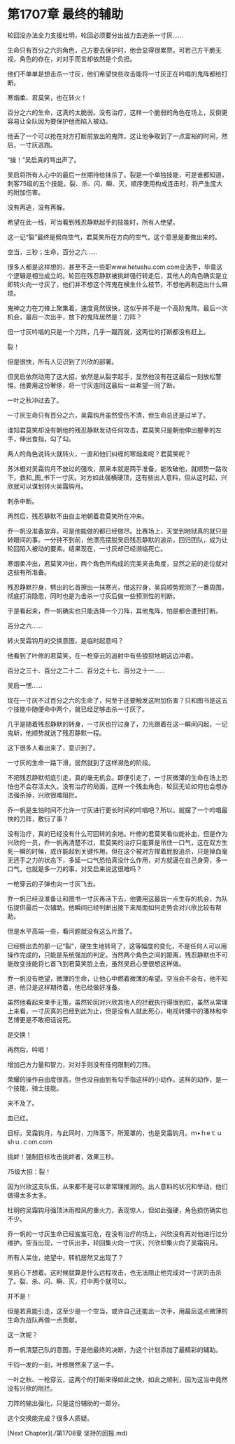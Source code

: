 # 第1707章 最终的辅助

轮回没办法全力支援杜明，轮回必须要分出战力去追杀一寸灰……

生命只有百分之六的角色，己方要去保护时，他会显得很累赘。可若己方干脆无视，角色的存在，对对手而言却依然是个负担。

他们不单单是想击杀一寸灰，他们希望快些攻击能将一寸灰正在吟唱的鬼阵都给打断。

寒烟柔、君莫笑，也在转火！

百分之六的生命，这真的太脆弱。没有治疗，这样一个脆弱的角色在场上，反倒更容易让全队因为要保护他而陷入被动。

他丢了一个可以抢在对方打断前放出的鬼阵，这让他争取到了一点富裕的时间，然后，一寸灰逃跑。

“操！”吴启真的骂出声了。

吴启将所有人心中的最后一丝期待给抹杀了。裂是一个单独技能，可是谁都知道，刺客75级的五个技能，裂、杀、闪、瞬、灭，顺序使用构成连击时，将产生庞大的附加伤害。

没有再逃，没有再躲。

希望在此一线，可当看到残忍静默起手的技能时，所有人绝望。

这一记“裂”最终是劈向空气，君莫笑所在方向的空气，这个意思是要做出来的。

空当，三秒；生命，百分之六……

很多人都是这样想的，甚至不乏一些职www.hetushu.com.com业选手，毕竟这个逻辑是相当成立的。轮回在残忍静默被挑衅强行转走后，其他人的角色确实是立即转火向一寸灰了，他们并不想这个阵鬼在横生什么枝节，不想他再制造出什么麻烦。

鬼神之力在刀锋上聚集着，速度竟然很快，这似乎并不是一个高阶鬼阵。最后一次机会，最后一次出手，放下的鬼阵居然是：刀阵？

但一寸灰吟唱的只是一个刀阵，几乎一蹴而就，这两位的打断都没有赶上。

裂！

但是很快，所有人见识到了兴欣的部署。

但吴启依然动用了这大招，依然是从裂字起手，显然他没有在这最后一刻放松警惕，他要用这份奢侈，将一寸灰连同这最后一丝希望一同了断。

一叶之秋冲过去了。

一寸灰生命只有百分之六，吴霜钩月虽然受伤不清，但生命总还是过半了。

谁知君莫笑却没有朝他的残忍静默发动任何攻击，君莫笑只是朝他伸出握拳的左手，伸出食指，勾了勾。

两人的角色说转火就转火，一直和他们纠缠的寒烟柔呢？君莫笑呢？

苏沐橙对吴霜钩月不放过的强攻，原来本就是两手准备。能攻破他，就顺势一路攻下，救和_图_书下一寸灰。对方如此强横硬顶，这有些出人意料，但从这时起，兴欣就可以谋划转火吴霜钩月。

刺杀中断。

再然后，残忍静默不由自主地朝着君莫笑所在冲来。

乔一帆没准备放弃，可是他能做的都已经做尽。比赛场上，天堂到地狱真的就只是转眼间的事。一分钟不到前，他漂亮摆脱吴启残忍静默的追杀，回归团队，成为让轮回陷入被动的要素。结果现在，一寸灰却已经濒临死亡。

寒烟柔冲出，君莫笑冲出，两个角色所构成的完美夹击角度，显然之前的走位就对这些有所准备。

残忍静默拧身，劈出的匕首擦出一抹寒光，借这拧身，吴启顺势观测了一番周围，彻底打消隐患，同时也是为击杀一寸灰后做一些预测性的判断。

于是看起来，乔一帆确实也只能选择一个刀阵，其他鬼阵，怕是都会遭到打断。

百分之六……

转火吴霜钩月的交换意图，是临时起意吗？

他看到了叶修的君莫笑，在一枪穿云的追射中有些狼狈地朝这边冲着。

百分之三十、百分之二十二、百分之十七、百分之十一……

吴启一愣……

现在一寸灰不过百分之六的生命了，何至于还要触发这附加伤害？只和图书是这五个技能中随便命中两个，就已经足够击杀一寸灰了。

几乎是随着残忍静默的转身，一寸灰也拧过身了，刀光跟着在这一瞬间闪起，一记鬼斩，他顺势就送了残忍静默一程。

这下很多人看出来了，意识到了。

一寸灰的生命一路下滑，居然就到了这样濒危的阶段。

不把残忍静默彻底引走，真的毫无机会。即便引走了，一寸灰微薄的生命在场上恐怕也不会存活太久。没有治疗的局面，这样一个残血角色，轮回无论如何也会想办法强杀掉，兴欣很难阻拦。

乔一帆是生怕时间不允许一寸灰进行更长时间的吟唱吧？所以，就摆了一个吟唱最快的刀阵，敷衍了事？

没有治疗，真的已经没有什么可回转的余地。叶修的君莫笑看似能补血，但是作为兴欣的一员，乔一帆再清楚不过，君莫笑的治疗只能算是吊住一口气，这在双方生死一瞬的时候，或许能起到关键作用，但在这个被对方撵着屁股追杀，只是掉血毫无还手之力的状态下，多延一口气恐怕真没什么作用，对方就逼在自己身旁，多一口气，也就是多一刀的事，对吴启来说这很难吗？

一枪穿云的子弹也向一寸灰飞去。

乔一帆已经没准备让和图书一寸灰再活下去，他要用这最后一点生存的机会，为队伍提供最后一次辅助。他瞬间已经判断出接下来局面如何走势会对兴欣比较有帮助。

但是水平高端一些，看问题就没有这么片面了。

已经劈出去的那一记“裂”，硬生生地转弯了，这等幅度的变化，不是任何人可以用操作完成的，只能是系统强加的判定。当然两个角色之间的距离，残忍静默也不可能改变技能将匕首飞到君莫笑脸上去，虽然吴启心里很想这样做。

乔一帆没有绝望，微薄的生命，让他心中燃着微薄的希望。空当会不会有，他不知道，他只是这样期待着，他已经做好准备。

虽然他看起来束手无策，虽然轮回对兴欣其他人的拦截执行得很到位，虽然从常理上来看，一寸灰真的已经到此为止，但是没有人就此死心，电视转播中的潘林和李艺博更是不敢把话说死。

是交换！

再然后，吟唱！

增加己方力量和智力，对对手则没有任何限制的刀阵。

荣耀的操作自由度很高，但也没自由到有勾手指这样的小动作。这样的动作，是一个技能，骑士技能。

来不及了。

血已红。

目标，吴霜钩月，与此同时，刀阵落下，所笼罩的，也是吴霜钩月。ｍ•ｈeｔｕshｕ.ｃom.coｍ

挑衅！强制目标攻击挑衅者，效果三秒。

75级大招：裂！

因为兴欣这支队伍，从来都不是可以拿常理推测的。出人意料的状况和举动，他们做得太多太多。

杜明的吴霜钩月强顶沐雨橙风的重火力，表现惊人，但如此强硬，角色损伤确实也不少。

乔一帆的一寸灰生命已经岌岌可危，在没有治疗的场上，兴欣没有再对他进行过分维护。空当出现，一寸灰出手，轮回集火向一寸灰，兴欣却集火向了吴霜钩月。

所有人呆住，绝望中，转机居然又出现了？

吴启心下想着。这时候就算是什么远程攻击，也无法阻止他完成对一寸灰的击杀了。裂、杀、闪、瞬、灭，打中两个就可以。

并不是！

但是若真能引走，这至少是一个空当，或许自己还能出一次手，用最后这点微薄的生命为战队再做一点贡献。

这一次呢？

乔一帆清楚己队的意图，于是他最终的决断，为这个计划添加了最精彩的辅助。

千钧一发的一刻，叶修居然来了这一手。

一叶之秋、一枪穿云，这两个的打断来得如此之快，如此之顺利，因为这当中竟然没有兴欣的阻拦。

刀阵的输出强化，只是这份辅助的一部分。

这个交换能完成？很多人质疑。



[Next Chapter](./第1708章 坚持的回报.md)